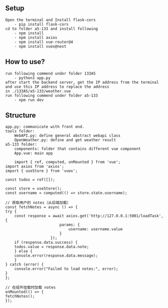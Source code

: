 ## Setup
    Open the terminal and Install flask-cors
        - pip install flask-cors
    cd to folder a5-133 and install following
        - npm install 
        - npm install axios
        - npm install vue-router@4
        - npm install vuex@next
## How to use?
    run following commend under folder 133A5
        - python3 app.py
    after start the backend server, get the IP address from the terminal and use this IP address to replace the address
    in ./133A5/a5-133/weather.vue
    run following commend under folder a5-133
        - npm run dev
## Structure
    app.py: communicate with front end.
    tools folder:
        WebAPI.py: define general abstract webapi class
        OpenWeather.py: define and get weather result
    a5-133 folder:
        components: folder that contains different vue component
        App.vue: main app
        
        import { ref, computed, onMounted } from 'vue';
    import axios from 'axios';
    import { useStore } from 'vuex';

    const todos = ref([]);

    const store = useStore();
    const username = computed(() => store.state.username);

    // 获取用户的 notes（从后端加载）
    const fetchNotes = async () => {
    try {
        const response = await axios.get('http://127.0.0.1:5001/loadTask', {
                            params: {
                                username: username.value
                            }
                        });
        if (response.data.success) {
        todos.value = response.data.note;
        } else {
        console.error(response.data.message);
        }
    } catch (error) {
        console.error("Failed to load notes:", error);
    }
    };

    // 在组件挂载时加载 notes
    onMounted(() => {
    fetchNotes();
    });